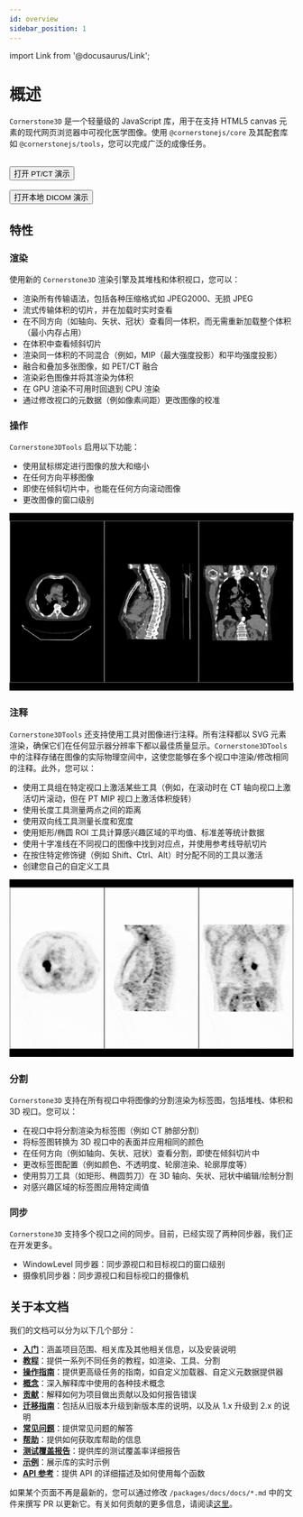 ```yaml
---
id: overview
sidebar_position: 1
---
```


import Link from '@docusaurus/Link';

# 概述

`Cornerstone3D` 是一个轻量级的 JavaScript 库，用于在支持 HTML5 canvas 元素的现代网页浏览器中可视化医学图像。使用 `@cornerstonejs/core` 及其配套库如 `@cornerstonejs/tools`，您可以完成广泛的成像任务。

<br/>

<Link target={"_blank"} to="/live-examples/petCT.html">
    <button id="open-ptct-button">
        打开 PT/CT 演示
    </button>
</Link>

<br/>
<br/>

<Link target={"_blank"} to="/live-examples/local.html">
    <button id="open-ptct-button">
        打开本地 DICOM 演示
    </button>
</Link>

## 特性

### 渲染

使用新的 `Cornerstone3D` 渲染引擎及其堆栈和体积视口，您可以：

- 渲染所有传输语法，包括各种压缩格式如 JPEG2000、无损 JPEG
- 流式传输体积的切片，并在加载时实时查看
- 在不同方向（如轴向、矢状、冠状）查看同一体积，而无需重新加载整个体积（最小内存占用）
- 在体积中查看倾斜切片
- 渲染同一体积的不同混合（例如，MIP（最大强度投影）和平均强度投影）
- 融合和叠加多张图像，如 PET/CT 融合
- 渲染彩色图像并将其渲染为体积
- 在 GPU 渲染不可用时回退到 CPU 渲染
- 通过修改视口的元数据（例如像素间距）更改图像的校准

### 操作

`Cornerstone3DTools` 启用以下功能：

- 使用鼠标绑定进行图像的放大和缩小
- 在任何方向平移图像
- 即使在倾斜切片中，也能在任何方向滚动图像
- 更改图像的窗口级别

![](../assets/overview-manipulation.gif)

### 注释

`Cornerstone3DTools` 还支持使用工具对图像进行注释。所有注释都以 SVG 元素渲染，确保它们在任何显示器分辨率下都以最佳质量显示。`Cornerstone3DTools` 中的注释存储在图像的实际物理空间中，这使您能够在多个视口中渲染/修改相同的注释。此外，您可以：

- 使用工具组在特定视口上激活某些工具（例如，在滚动时在 CT 轴向视口上激活切片滚动，但在 PT MIP 视口上激活体积旋转）
- 使用长度工具测量两点之间的距离
- 使用双向线工具测量长度和宽度
- 使用矩形/椭圆 ROI 工具计算感兴趣区域的平均值、标准差等统计数据
- 使用十字准线在不同视口的图像中找到对应点，并使用参考线导航切片
- 在按住特定修饰键（例如 Shift、Ctrl、Alt）时分配不同的工具以激活
- 创建您自己的自定义工具

![](../assets/overview-annotation.gif)

### 分割

`Cornerstone3D` 支持在所有视口中将图像的分割渲染为标签图，包括堆栈、体积和 3D 视口。您可以：

- 在视口中将分割渲染为标签图（例如 CT 肺部分割）
- 将标签图转换为 3D 视口中的表面并应用相同的颜色
- 在任何方向（例如轴向、矢状、冠状）查看分割，即使在倾斜切片中
- 更改标签图配置（例如颜色、不透明度、轮廓渲染、轮廓厚度等）
- 使用剪刀工具（如矩形、椭圆剪刀）在 3D 轴向、矢状、冠状中编辑/绘制分割
- 对感兴趣区域的标签图应用特定阈值

### 同步

`Cornerstone3D` 支持多个视口之间的同步。目前，已经实现了两种同步器，我们正在开发更多。

- WindowLevel 同步器：同步源视口和目标视口的窗口级别
- 摄像机同步器：同步源视口和目标视口的摄像机

## 关于本文档

我们的文档可以分为以下几个部分：

- [**入门**](/docs/category/getting-started)：涵盖项目范围、相关库及其他相关信息，以及安装说明
- [**教程**](/docs/category/tutorials)：提供一系列不同任务的教程，如渲染、工具、分割
- [**操作指南**](/docs/category/how-to-guides)：提供更高级任务的指南，如自定义加载器、自定义元数据提供器
- [**概念**](/docs/category/concepts)：深入解释库中使用的各种技术概念
- [**贡献**](/docs/category/contributing/)：解释如何为项目做出贡献以及如何报告错误
- [**迁移指南**](/docs/migrationGuides)：包括从旧版本升级到新版本库的说明，以及从 1.x 升级到 2.x 的说明
- [**常见问题**](/docs/faq)：提供常见问题的解答
- [**帮助**](/docs/help)：提供如何获取库帮助的信息
- [**测试覆盖报告**](/test-coverage/)：提供库的测试覆盖率详细报告
- [**示例**](/docs/examples)：展示库的实时示例
- [**API 参考**](/api)：提供 API 的详细描述及如何使用每个函数

如果某个页面不再是最新的，您可以通过修改 `/packages/docs/docs/*.md` 中的文件来撰写 PR 以更新它。有关如何贡献的更多信息，请阅读[这里](../contribute/pull-request.md)。
